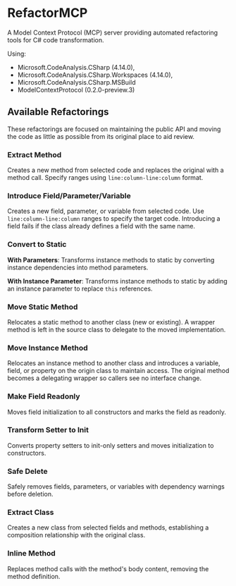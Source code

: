# RefactorMCP

A Model Context Protocol (MCP) server providing automated refactoring tools for C# code transformation.

Using:
- Microsoft.CodeAnalysis.CSharp (4.14.0), 
- Microsoft.CodeAnalysis.CSharp.Workspaces (4.14.0), 
- Microsoft.CodeAnalysis.CSharp.MSBuild
- ModelContextProtocol (0.2.0-preview.3)

## Available Refactorings

These refactorings are focused on maintaining the public API and moving the code as little as possible from its original place to aid review.

### Extract Method
Creates a new method from selected code and replaces the original with a method call. Specify ranges using `line:column-line:column` format.

### Introduce Field/Parameter/Variable
Creates a new field, parameter, or variable from selected code. Use `line:column-line:column` ranges to specify the target code. Introducing a field fails if the class already defines a field with the same name.

### Convert to Static
**With Parameters**: Transforms instance methods to static by converting instance dependencies into method parameters.

**With Instance Parameter**: Transforms instance methods to static by adding an instance parameter to replace `this` references.

### Move Static Method
Relocates a static method to another class (new or existing). A wrapper method is left in the source class to delegate to the moved implementation.

### Move Instance Method
Relocates an instance method to another class and introduces a variable, field, or property on the origin class to maintain access. The original method becomes a delegating wrapper so callers see no interface change.

### Make Field Readonly
Moves field initialization to all constructors and marks the field as readonly.

### Transform Setter to Init
Converts property setters to init-only setters and moves initialization to constructors.

### Safe Delete
Safely removes fields, parameters, or variables with dependency warnings before deletion.

### Extract Class
Creates a new class from selected fields and methods, establishing a composition relationship with the original class.

### Inline Method
Replaces method calls with the method's body content, removing the method definition.
